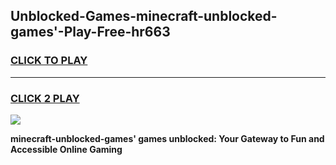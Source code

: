 
## Unblocked-Games-minecraft-unblocked-games'-Play-Free-hr663
<h3>
<a href="https://premium76.site?title=minecraft-unblocked-games'&ref=18A">CLICK TO PLAY</a></h3>
<hr>

<h3>
<a href="https://premium76.site?title=minecraft-unblocked-games'&ref=18A">CLICK 2 PLAY</a>
  
</h3>

<a href="https://premium76.site?title=minecraft-unblocked-games'&ref=18A"><img src="https://clearcache.store/games.png"></a>


**minecraft-unblocked-games' games unblocked: Your Gateway to Fun and Accessible Online Gaming**
